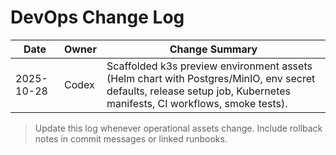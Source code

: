 # DevOps Change Log

| Date       | Owner | Change Summary |
|------------|-------|----------------|
| 2025-10-28 | Codex | Scaffolded k3s preview environment assets (Helm chart with Postgres/MinIO, env secret defaults, release setup job, Kubernetes manifests, CI workflows, smoke tests). |

> Update this log whenever operational assets change. Include rollback notes in commit messages or linked runbooks.
